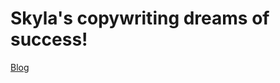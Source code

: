 # Skyla's copywriting dreams of success!
[Blog](https://sfrench01.github.io/CopywritingTales/blog.html)
